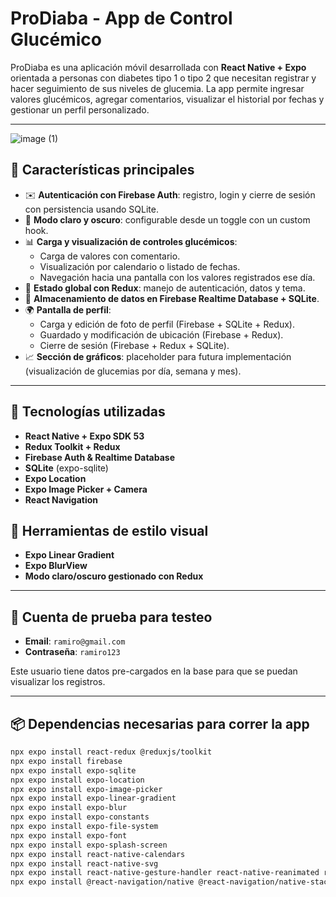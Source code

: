 # ProDiaba - App de Control Glucémico

ProDiaba es una aplicación móvil desarrollada con **React Native + Expo** orientada a personas con diabetes tipo 1 o tipo 2 que necesitan registrar y hacer seguimiento de sus niveles de glucemia. La app permite ingresar valores glucémicos, agregar comentarios, visualizar el historial por fechas y gestionar un perfil personalizado.

---

![image (1)](https://github.com/user-attachments/assets/6d99ac5d-c318-4044-844d-b5bccc710000)

## 🌟 Características principales

- ✉️ **Autenticación con Firebase Auth**: registro, login y cierre de sesión con persistencia usando SQLite.
- 🌌 **Modo claro y oscuro**: configurable desde un toggle con un custom hook.
- 📊 **Carga y visualización de controles glucémicos**:
  - Carga de valores con comentario.
  - Visualización por calendario o listado de fechas.
  - Navegación hacia una pantalla con los valores registrados ese día.
- 🧰 **Estado global con Redux**: manejo de autenticación, datos y tema.
- 📂 **Almacenamiento de datos en Firebase Realtime Database + SQLite**.
- 🌍 **Pantalla de perfil**:
  - Carga y edición de foto de perfil (Firebase + SQLite + Redux).
  - Guardado y modificación de ubicación (Firebase + Redux).
  - Cierre de sesión (Firebase + Redux + SQLite).
- 📈 **Sección de gráficos**: placeholder para futura implementación (visualización de glucemias por día, semana y mes).

---

## 🚀 Tecnologías utilizadas

- **React Native + Expo SDK 53**
- **Redux Toolkit + Redux**
- **Firebase Auth & Realtime Database**
- **SQLite** (expo-sqlite)
- **Expo Location**
- **Expo Image Picker + Camera**
- **React Navigation**

## 🎨 Herramientas de estilo visual

- **Expo Linear Gradient**
- **Expo BlurView**
- **Modo claro/oscuro gestionado con Redux**

---

## 👤 Cuenta de prueba para testeo

- **Email**: `ramiro@gmail.com`  
- **Contraseña**: `ramiro123`

Este usuario tiene datos pre-cargados en la base para que se puedan visualizar los registros.

---

## 📦 Dependencias necesarias para correr la app

```bash
npx expo install react-redux @reduxjs/toolkit
npx expo install firebase
npx expo install expo-sqlite
npx expo install expo-location
npx expo install expo-image-picker
npx expo install expo-linear-gradient
npx expo install expo-blur
npx expo install expo-constants
npx expo install expo-file-system
npx expo install expo-font
npx expo install expo-splash-screen
npx expo install react-native-calendars
npx expo install react-native-svg
npx expo install react-native-gesture-handler react-native-reanimated react-native-screens react-native-safe-area-context
npx expo install @react-navigation/native @react-navigation/native-stack @react-navigation/bottom-tabs
